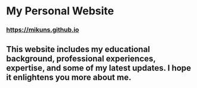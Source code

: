 # My Personal Website 
### https://mikuns.github.io
## This website includes my educational background, professional experiences, expertise, and some of my latest updates. I hope it enlightens you more about me.
